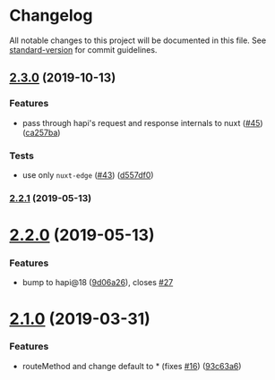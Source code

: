 # Changelog

All notable changes to this project will be documented in this file. See [standard-version](https://github.com/conventional-changelog/standard-version) for commit guidelines.

## [2.3.0](https://github.com/nuxt-community/hapi-nuxt/compare/v2.2.1...v2.3.0) (2019-10-13)


### Features

* pass through hapi's request and response internals to nuxt ([#45](https://github.com/nuxt-community/hapi-nuxt/issues/45)) ([ca257ba](https://github.com/nuxt-community/hapi-nuxt/commit/ca257ba))


### Tests

* use only `nuxt-edge` ([#43](https://github.com/nuxt-community/hapi-nuxt/issues/43)) ([d557df0](https://github.com/nuxt-community/hapi-nuxt/commit/d557df0))



### [2.2.1](https://github.com/nuxt-community/hapi-nuxt/compare/v2.2.0...v2.2.1) (2019-05-13)



# [2.2.0](https://github.com/nuxt-community/hapi-nuxt/compare/v2.1.0...v2.2.0) (2019-05-13)


### Features

* bump to hapi@18 ([9d06a26](https://github.com/nuxt-community/hapi-nuxt/commit/9d06a26)), closes [#27](https://github.com/nuxt-community/hapi-nuxt/issues/27)



# [2.1.0](https://github.com/nuxt-community/hapi-nuxt/compare/v2.0.0...v2.1.0) (2019-03-31)


### Features

* routeMethod and change default to * (fixes [#16](https://github.com/nuxt-community/hapi-nuxt/issues/16)) ([93c63a6](https://github.com/nuxt-community/hapi-nuxt/commit/93c63a6))
